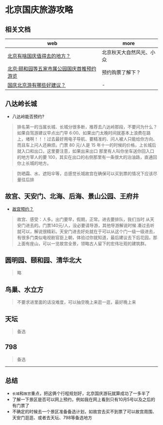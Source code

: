 # 北京国庆旅游攻略

## 相关文档

| web                                                                                  | more                     |
| ------------------------------------------------------------------------------------ | ------------------------ |
| [北京有啥国庆值得去的地方？](https://www.zhihu.com/question/64873076)                | 北京秋天大自然风光、小众 |
| [北京:颐和园等五家市属公园国庆首推预约游览](https://www.pinchain.com/article/172095) | 预约购票了解下？         |
| [国庆北京游有哪些好建议？](https://www.zhihu.com/question/21520650)                  | -                        |

## 八达岭长城

- 八达岭能否预约?

> 排名第一的当属长城、长城分很多断，推荐去八达岭那段，不要问为什么？如果自驾游建议早点出门早 6:00、如果出门太晚时间就基本上浪费在路上，堵啊！！！过去最好用电子导航、要精准的、问人被人只能给你方向、而且车上问人还麻烦。门票 80 元/人是 15 年十一的时候的价格，上长城后就入口和出口，这里要注意，如果出来出口 那里有人叫你坐车送你回入口的地方宰人的要 100，其实在出口的右侧那里有一条很大的泊油路，直通回你上长城的地方。

> 防晒霜、水、遮阳伞等，总感觉长城故宫在确保可以买到票的情况下应该尽量往后排

## 故宫、天安门、北海、后海、景山公园、王府井

- [故宫预约？](http://gugong.228.com.cn/)

> 故宫、感受：人多。出门要早，假期，正常。进去要排队，我们当时 从天安门进去的。门票140元/人，没必要请导游，其他导游解说时候 凑过去听就可以，解说很精彩。天安门进去好处就在于可以从这个门一级一级进去，有很多门类似电视剧官臣上朝，体验过你就知道，最后建议去下后花园，那上面有座山，可以一览故宫全景，领略古人留下的宏伟壮观的建筑群。

## 圆明园、颐和园、清华北大

> 略

## 鸟巢、水立方

> 不要求进里面的话没难度，可以抽空晚上来逛一逛，最好晚上来

## 天坛

> 备选

## 798

> 备选

--------

## 总结

- `长城`和`故宫`重点，把这俩个行程规划好，北京国庆游玩就算成功了一多半了
- 了解一下景区是否可以网上预约，例如我在网上看到只有10月5号以及之后的有门票了
- 不确定的时候去一个景区准备备选计划，如故宫去买不到票了可以故宫周围、天安门逛逛、或者去天坛、798等备选地方
